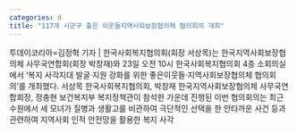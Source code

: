 ```yaml
---
categories: d
title: "117개 시군구 좋은 이웃들지역사회보장협의체 협의회의 개최"
---
```

투데이코리아=김정혁 기자 | 한국사회복지협의회(회장 서상목)는 한국지역사회보장협의체 사무국연합회(회장 박창재)와 23일 오전 10시 한국사회복지협의회 4층 소회의실에서 ‘복지 사각지대 발굴‧지원 강화를 위한 좋은이웃들·지역사회보장협의체 협의회의’를 개최했다. 서상목 한국사회복지협의회, 박창재 한국지역사회보장협의체 사무국연합회장, 정충현 보건복지부 복지정책관이 참석한 가운데 진행된 이번 협의회의는 최근 수원에서 세 모녀가 질병과 생활고를 비관하여 극단적인 선택을 한 안타까운 사건 등과 관련하여 지역사회 인적 안전망을 활용한 복지 사각